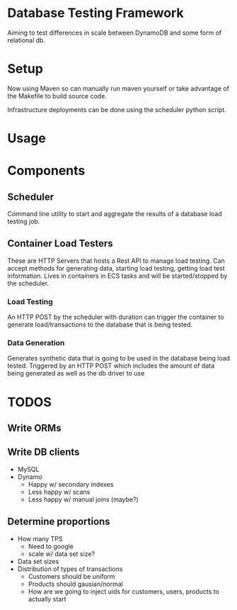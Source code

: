 # Database Testing Framework

Aiming to test differences in scale between DynamoDB and some form of relational db. 


# Setup

Now using Maven so can manually run maven yourself or take advantage of the Makefile to build source code.

Infrastructure deployments can be done using the scheduler python script. 

# Usage


# Components

## Scheduler 

Command line utility to start and aggregate the results of a database load testing job. 

## Container Load Testers

These are HTTP Servers that hosts a Rest API to manage load testing. Can accept methods for generating data, starting load testing, getting load test information. Lives in containers in ECS tasks and will be started/stopped by the scheduler. 

### Load Testing
An HTTP POST by the scheduler with duration can trigger the container to generate load/transactions to the database that is being tested. 

### Data Generation
Generates synthetic data that is going to be used in the database being load tested. Triggered by an HTTP POST which includes the amount of data being generated as well as the db driver to use 

# TODOS

## Write ORMs

## Write DB clients
- MySQL
- Dynamo
    - Happy w/ secondary indexes
    - Less happy w/ scans 
    - Less happy w/ manual joins (maybe?)

## Determine proportions
- How many TPS
    - Need to google
    - scale w/ data set size?
- Data set sizes
- Distribution of types of transactions
    - Customers should be uniform
    - Products should gausian/normal
    - How are we going to inject uids for customers, users, products to actually start 
